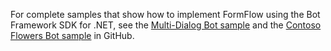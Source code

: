 For complete samples that show how to implement FormFlow using the Bot Framework SDK for .NET, see the <a href="https://github.com/Microsoft/BotBuilder-Samples/tree/v3-sdk-samples/CSharp/core-MultiDialogs" target="_blank">Multi-Dialog Bot sample</a> and the <a href="https://github.com/Microsoft/BotBuilder-Samples/tree/v3-sdk-samples/CSharp/demo-ContosoFlowers" target="_blank">Contoso Flowers Bot sample</a> in GitHub.

